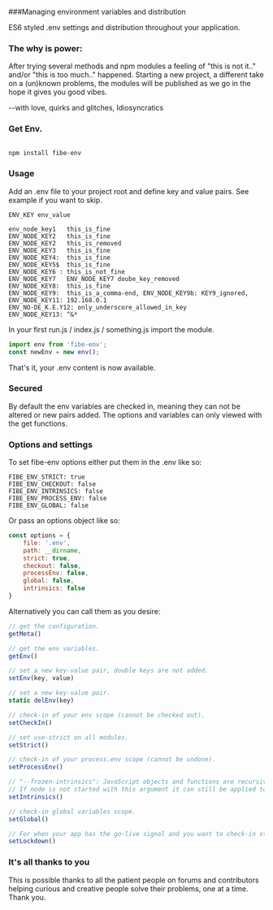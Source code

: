 ###Managing environment variables and distribution


ES6 styled .env settings and distribution throughout your application.


### The why is power:

After trying several methods and npm modules a feeling of "this is not it.." and/or "this is too much.." happened.
Starting a new project, a different take on a (un)known problems, the modules will be published as we go in the hope it gives you good vibes.

--with love, quirks and glitches, Idiosyncratics


### Get Env.

```bash

npm install fibe-env

```


### Usage

Add an .env file to your project root and define key and value pairs.
See example if you want to skip.

```
ENV_KEY env_value

env_node_key1   this_is_fine
ENV_NODE_KEY2   this_is_fine
ENV_NODE_KEY2   this_is_removed
ENV_NODE_KEY3   this_is_fine
ENV_NODE_KEY4:  this_is_fine
ENV_NODE_KEY5$  this_is_fine
ENV_NODE_KEY6 : this_is_not_fine
ENV_NODE_KEY7   ENV_NODE_KEY7 doube_key_removed      
ENV_NODE_KEY8:  this_is_fine
ENV_NODE_KEY9:  this_is_a_comma-end, ENV_NODE_KEY9b: KEY9_ignored,
ENV_NODE_KEY11: 192.168.0.1
ENV_NO-DE_K.E.Y12: only_underscore_allowed_in_key
ENV_NODE_KEY13: ^&*

```
In your first run.js / index.js / something.js import the module.

```javascript
import env from 'fibe-env';
const newEnv = new env();

```
That's it, your .env content is now available.

### Secured

By default the env variables are checked in, meaning they can not be altered or new pairs added.
The options and variables can only viewed with the get functions.

### Options and settings

To set fibe-env options either put them in the .env like so:
```
FIBE_ENV_STRICT: true
FIBE_ENV_CHECKOUT: false
FIBE_ENV_INTRINSICS: false
FIBE_ENV_PROCESS_ENV: false
FIBE_ENV_GLOBAL: false

```
Or pass an options object like so:

```javascript
const options = {
    file: '.env',
    path: __dirname,
    strict: true,
    checkout: false,
    processEnv: false,
    global: false,
    intrinsics: false
}

```

Alternatively you can call them as you desire:

```javascript
// get the configuration.
getMeta()

// get the env variables.
getEnv()

// set a new key-value pair, double keys are not added.
setEnv(key, value)

// set a new key-value pair.
static delEnv(key)

// check-in of your env scope (cannot be checked out).
setCheckIn()

// set use-strict on all modules.
setStrict()

// check-in of your process.env scope (cannot be undone).
setProcessEnv()

// "--frozen-intrinsics": JavaScript objects and functions are recursively frozen, except for globalThis.
// If node is not started with this argument it can still be applied to worker & child-processes.
setIntrinsics()

// check-in global variables scope.
setGlobal()

// For when your app has the go-live signal and you want to check-in strict, global and env.
setLockdown() 

```

### It's all thanks to you

This is possible thanks to all the patient people on forums and contributors helping curious and creative people solve their problems, one at a time. Thank you.



